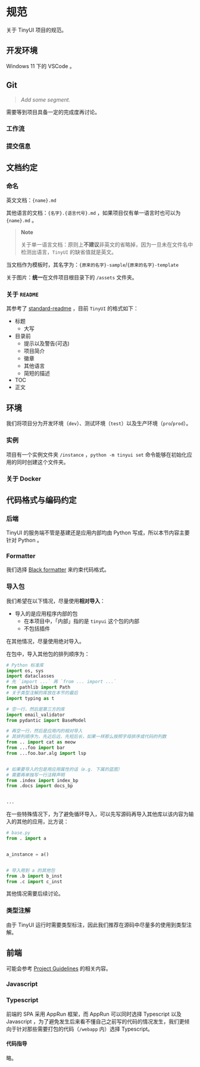 # 规范

关于 TinyUI 项目的规范。

## 开发环境

Windows 11 下的 VSCode 。

## Git

> _Add some segment._

需要等到项目具备一定的完成度再讨论。

### 工作流

### 提交信息

## 文档约定

### 命名

英文文档：`{name}.md`

其他语言的文档：`{名字}.{语言代号}.md` ，如果项目仅有单一语言时也可以为 `{name}.md` 。

> **Note**
>
> 关于单一语言文档：原则上**不建议**非英文的省略掉，因为一旦未在文件名中检测出语言，`TinyUI` 的缺省值就是英文。

当文档作为模板时，其名字为：`{原来的名字}-sample`/`{原来的名字}-template`

关于图片：**统一**在文件项目根目录下的 `/assets` 文件夹。

### 关于 `README`

其参考了 [standard-readme](https://github.com/RichardLitt/standard-readme) ，目前 `TinyUI` 的格式如下：

- 标题
  - 大写
- 目录前
  - 提示以及警告(可选)
  - 项目简介
  - 徽章
  - 其他语言
  - 简短的描述
- TOC
- 正文

## 环境

我们将项目分为开发环境（`dev`）、测试环境（`test`）以及生产环境（`pro`/`prod`）。

### 实例

项目有一个实例文件夹 `/instance` ，`python -m tinyui set` 命令能够在初始化应用的同时创建这个文件夹。

### 关于 Docker

## 代码格式与编码约定

### 后端

TinyUI 的服务端不管是基建还是应用内部均由 Python 写成，所以本节内容主要针对 Python 。

### Formatter

我们选择 [Black formatter](https://github.com/psf/black) 来约束代码格式。

### 导入包

我们希望在以下情况，尽量使用**相对导入**：

- 导入的是应用程序内部的包
  - 在本项目中，「内部」指的是 `tinyui` 这个包的内部
  - 不包括插件

在其他情况，尽量使用绝对导入。

在包中，导入其他包的排列顺序为：

```python
# Python 标准库
import os, sys
import dataclasses
# 先 `import ...` 再 `from ... import ...`
from pathlib import Path
# 关于类型注解的库放在本节的最后
import typing as t

# 空一行，然后是第三方的库
import email_validator
from pydantic import BaseModel

# 再空一行，然后是应用内的相对导入
# 其排列顺序为，先近后远，先短后长，如果一样那么按照字母排序或代码的列数
from .. import cat as meow
from ...foo import bar
from ...foo.bar.alg import lsp


# 如果要导入的包是用应用属性的话（e.g. 下属的蓝图）
# 需要再单独写一行注释声明
from .index import index_bp
from .docs import docs_bp


...
```

在一些特殊情况下，为了避免循环导入，可以先写源码再导入其他库以该内容为输入的其他的应用，比方说：

```python
# base.py
from . import a


a_instance = a()


# 导入用到 a 的其他包
from .b import b_inst
from .c import c_inst
```

其他情况需要后续讨论。

### 类型注解

由于 TinyUI 运行时需要类型标注，因此我们推荐在源码中尽量多的使用到类型注解。

## 前端

可能会参考 [Project Guidelines](https://github.com/elsewhencode/project-guidelines) 的相关内容。

### Javascript

### Typescript

前端的 SPA 采用 AppRun 框架，而 AppRun 可以同时选择 Typescript 以及 Javascript ，为了避免发生后来看不懂自己之前写的代码的情况发生，我们更倾向于针对那些需要打包的代码（`/webapp` 内）选择 Typescript。

#### 代码指导

略。
